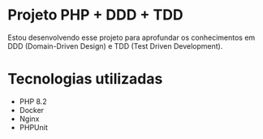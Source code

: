 # Projeto PHP + DDD + TDD
Estou desenvolvendo esse projeto para aprofundar os conhecimentos em DDD (Domain-Driven Design) e TDD (Test Driven Development).

# Tecnologias utilizadas
- PHP 8.2
- Docker
- Nginx
- PHPUnit

